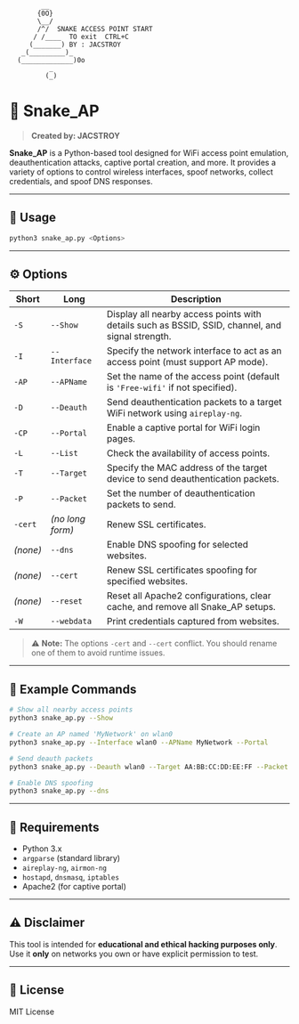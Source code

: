 ```text
        __
       {0O}
       \__/
       /^/  SNAKE ACCESS POINT START
      / /____  TO exit  CTRL+C   
     (_______) BY : JACSTROY
   _(_________)_ 
  (_____________)0o    
          _     
         (_)  
```

# 🐍 Snake_AP

> **Created by: JACSTROY**

**Snake_AP** is a Python-based tool designed for WiFi access point emulation, deauthentication attacks, captive portal creation, and more. It provides a variety of options to control wireless interfaces, spoof networks, collect credentials, and spoof DNS responses.

---

## 📖 Usage

```bash
python3 snake_ap.py <Options>
```

---

## ⚙️ Options

| Short | Long        | Description |
|-------|-------------|-------------|
| `-S`  | `--Show`     | Display all nearby access points with details such as BSSID, SSID, channel, and signal strength. |
| `-I`  | `--Interface`| Specify the network interface to act as an access point (must support AP mode). |
| `-AP` | `--APName`   | Set the name of the access point (default is `'Free-wifi'` if not specified). |
| `-D`  | `--Deauth`   | Send deauthentication packets to a target WiFi network using `aireplay-ng`. |
| `-CP` | `--Portal`   | Enable a captive portal for WiFi login pages. |
| `-L`  | `--List`     | Check the availability of access points. |
| `-T`  | `--Target`   | Specify the MAC address of the target device to send deauthentication packets. |
| `-P`  | `--Packet`   | Set the number of deauthentication packets to send. |
| `-cert` | *(no long form)* | Renew SSL certificates. |
| *(none)* | `--dns`   | Enable DNS spoofing for selected websites. |
| *(none)* | `--cert`  | Renew SSL certificates spoofing for specified websites. |
| *(none)* | `--reset` | Reset all Apache2 configurations, clear cache, and remove all Snake_AP setups. |
| `-W` | `--webdata`   | Print credentials captured from websites. |

> ⚠️ **Note:** The options `-cert` and `--cert` conflict. You should rename one of them to avoid runtime issues.

---

## 🧪 Example Commands

```bash
# Show all nearby access points
python3 snake_ap.py --Show

# Create an AP named 'MyNetwork' on wlan0
python3 snake_ap.py --Interface wlan0 --APName MyNetwork --Portal

# Send deauth packets
python3 snake_ap.py --Deauth wlan0 --Target AA:BB:CC:DD:EE:FF --Packet 100

# Enable DNS spoofing
python3 snake_ap.py --dns
```

---

## 🧰 Requirements

- Python 3.x
- `argparse` (standard library)
- `aireplay-ng`, `airmon-ng`
- `hostapd`, `dnsmasq`, `iptables`
- Apache2 (for captive portal)

---

## ⚠️ Disclaimer

This tool is intended for **educational and ethical hacking purposes only**. Use it **only** on networks you own or have explicit permission to test.

---

## 📄 License

MIT License
